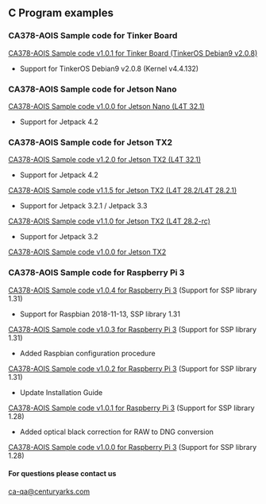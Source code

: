 ## C Program examples

### CA378-AOIS Sample code for Tinker Board

[CA378-AOIS Sample code v1.0.1 for Tinker Board (TinkerOS Debian9 v2.0.8)](https://github.com/centuryarks/Sample/releases/download/TINKER_v1.0.1_v4.4.132(Debian9_v2.0.8)/demo_v1.0.1_tinker.tar.gz)
- Support for TinkerOS Debian9 v2.0.8 (Kernel v4.4.132)

### CA378-AOIS Sample code for Jetson Nano

[CA378-AOIS Sample code v1.0.0 for Jetson Nano (L4T 32.1)](https://github.com/centuryarks/Sample/releases/download/JSNano_v1.0.0_L4T32.1(Jetpack4.2)/demo_v1.0.0_nano.tar.gz)
- Support for Jetpack 4.2

### CA378-AOIS Sample code for Jetson TX2

[CA378-AOIS Sample code v1.2.0 for Jetson TX2 (L4T 32.1)](https://github.com/centuryarks/Sample/releases/download/JSX2_v1.2.0(Jetpack4.2)/demo_v1.2.0_tx2.tar.gz)
- Support for Jetpack 4.2

[CA378-AOIS Sample code v1.1.5 for Jetson TX2 (L4T 28.2/L4T 28.2.1)](https://github.com/centuryarks/Sample/releases/download/JSX2_v1.1.5(Jetpack3.2.1%2FJetpack3.3)/demo_v1.1.5_tx2.tar.gz)
- Support for Jetpack 3.2.1 / Jetpack 3.3

[CA378-AOIS Sample code v1.1.0 for Jetson TX2 (L4T 28.2-rc)](https://github.com/centuryarks/Sample/releases/download/v1.1.0/demo_v1.1.0_tx2.tar.gz)
- Support for Jetpack 3.2

[CA378-AOIS Sample code v1.0.0 for Jetson TX2](https://github.com/centuryarks/Sample/releases/download/v1.0/demo_v1.0.0_tx2.tar.gz)

### CA378-AOIS Sample code for Raspberry Pi 3
[CA378-AOIS Sample code v1.0.4 for Raspberry Pi 3](https://github.com/centuryarks/Sample/releases/download/v1.0.4/demo_v1.0.4_pi3.tar.gz)
(Support for SSP library 1.31)
- Support for Raspbian 2018-11-13, SSP library 1.31

[CA378-AOIS Sample code v1.0.3 for Raspberry Pi 3](https://github.com/centuryarks/Sample/releases/download/v1.0.3/demo_v1.0.3_pi3.tar.gz)
(Support for SSP library 1.31)
- Added Raspbian configuration procedure

[CA378-AOIS Sample code v1.0.2 for Raspberry Pi 3](https://github.com/centuryarks/Sample/releases/download/v1.0.2/demo_v1.0.2_pi3.tar.gz)
(Support for SSP library 1.31)
- Update Installation Guide

[CA378-AOIS Sample code v1.0.1 for Raspberry Pi 3](https://github.com/centuryarks/Sample/releases/download/v1.0.1/demo_v1.0.1_pi3.tar.gz)
(Support for SSP library 1.28)
- Added optical black correction for RAW to DNG conversion

[CA378-AOIS Sample code v1.0.0 for Raspberry Pi 3](https://github.com/centuryarks/Sample/releases/download/v1.0/demo_v1.0.0_pi3.tar.gz)
(Support for SSP library 1.28)

#### For questions please contact us
ca-qa@centuryarks.com
